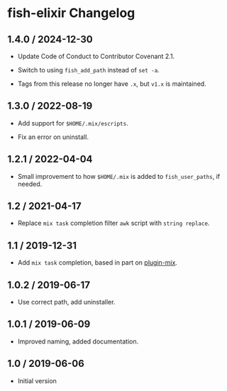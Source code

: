 # fish-elixir Changelog

## 1.4.0 / 2024-12-30

- Update Code of Conduct to Contributor Covenant 2.1.

- Switch to using `fish_add_path` instead of `set -a`.

- Tags from this release no longer have `.x`, but `v1.x` is maintained.

## 1.3.0 / 2022-08-19

- Add support for `$HOME/.mix/escripts`.

- Fix an error on uninstall.

## 1.2.1 / 2022-04-04

- Small improvement to how `$HOME/.mix` is added to `fish_user_paths`, if
  needed.

## 1.2 / 2021-04-17

- Replace `mix task` completion filter `awk` script with `string replace`.

## 1.1 / 2019-12-31

- Add `mix task` completion, based in part on [plugin-mix][plugin-mix].

## 1.0.2 / 2019-06-17

- Use correct path, add uninstaller.

## 1.0.1 / 2019-06-09

- Improved naming, added documentation.

## 1.0 / 2019-06-06

- Initial version

[plugin-mix]: https://github.com/belltoy/plugin-mix
